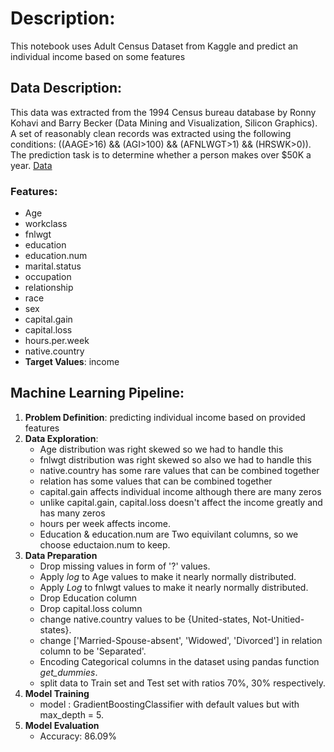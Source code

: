 # Description:
This notebook uses Adult Census Dataset from Kaggle and predict an individual income based on some features

## Data Description:
This data was extracted from the 1994 Census bureau database by Ronny Kohavi and Barry Becker (Data Mining and Visualization, Silicon Graphics). A set of reasonably clean records was extracted using the following conditions: ((AAGE>16) && (AGI>100) && (AFNLWGT>1) && (HRSWK>0)). The prediction task is to determine whether a person makes over $50K a year.
<a href = "https://www.kaggle.com/uciml/adult-census-income">Data</a>
### Features:
* Age
* workclass
* fnlwgt
* education
* education.num
* marital.status
* occupation 
* relationship
* race
* sex
* capital.gain
* capital.loss
* hours.per.week
* native.country
* **Target Values**: income

## Machine Learning Pipeline:
1. **Problem Definition**:
   predicting individual income based on provided features
2. **Data Exploration**:
   * Age distribution was right skewed so we had to handle this
   * fnlwgt distribution was right skewed so also we had to handle this
   * native.country has some rare values that can be combined together
   * relation has some values that can be combined together
   * capital.gain affects individual income although there are many zeros
   * unlike capital.gain, capital.loss doesn't affect the income greatly and has many zeros
   * hours per week affects income.
   * Education & education.num are Two equivilant columns, so we choose eductaion.num to keep.
3. **Data Preparation**
   * Drop missing values in form of '?' values.
   * Apply *log* to Age values to make it nearly normally distributed.
   * Apply *Log* to fnlwgt values to make it nearly normally distributed.
   * Drop Education column
   * Drop capital.loss column
   * change native.country values to be {United-states, Not-Unitied-states}.
   * change ['Married-Spouse-absent', 'Widowed', 'Divorced'] in relation column to be 'Separated'.
   * Encoding Categorical columns in the dataset using pandas function *get_dummies*.
   * split data to Train set and Test set with ratios 70%, 30% respectively.
4. **Model Training**
   * model : GradientBoostingClassifier with default values but with max_depth = 5.
5. **Model Evaluation**
   * Accuracy: 86.09%
